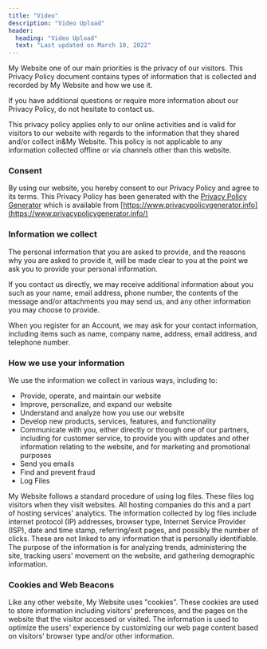 ```yaml
---
title: "Video"
description: "Video Upload"
header:
  heading: "Video Upload"
  text: "Last updated on March 10, 2022"
---
```

My Website one of our main priorities is the privacy of our visitors. This Privacy Policy document contains types of information that is collected and recorded by My Website and how we use it.

If you have additional questions or require more information about our Privacy Policy, do not hesitate to contact us.

This privacy policy applies only to our online activities and is valid for visitors to our website with regards to the information that they shared and/or collect in&My Website. This policy is not applicable to any information collected offline or via channels other than this website.

### Consent
By using our website, you hereby consent to our Privacy Policy and agree to its terms. This Privacy Policy has been generated with the [Privacy Policy Generator](https://www.privacypolicygenerator.info/) which is available from [https://www.privacypolicygenerator.info](https://www.privacypolicygenerator.info/)

### Information we collect
The personal information that you are asked to provide, and the reasons why you are asked to provide it, will be made clear to you at the point we ask you to provide your personal information.

If you contact us directly, we may receive additional information about you such as your name, email address, phone number, the contents of the message and/or attachments you may send us, and any other information you may choose to provide.

When you register for an Account, we may ask for your contact information, including items such as name, company name, address, email address, and telephone number.

### How we use your information
We use the information we collect in various ways, including to:

* Provide, operate, and maintain our website
* Improve, personalize, and expand our website
* Understand and analyze how you use our website
* Develop new products, services, features, and functionality
* Communicate with you, either directly or through one of our partners, including for customer service, to provide you with updates and other information relating to the website, and for marketing and promotional purposes
* Send you emails
* Find and prevent fraud
* Log Files

My Website follows a standard procedure of using log files. These files log visitors when they visit websites. All hosting companies do this and a part of hosting services' analytics. The information collected by log files include internet protocol (IP) addresses, browser type, Internet Service Provider (ISP), date and time stamp, referring/exit pages, and possibly the number of clicks. These are not linked to any information that is personally identifiable. The purpose of the information is for analyzing trends, administering the site, tracking users' movement on the website, and gathering demographic information.

### Cookies and Web Beacons
Like any other website, My Website uses "cookies". These cookies are used to store information including visitors' preferences, and the pages on the website that the visitor accessed or visited. The information is used to optimize the users' experience by customizing our web page content based on visitors' browser type and/or other information.
